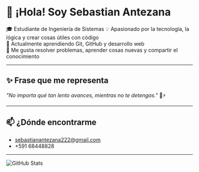 # 👋 ¡Hola! Soy Sebastian Antezana

🎓 Estudiante de Ingeniería de Sistemas 
💡 Apasionado por la tecnología, la lógica y crear cosas útiles con código  
🌱 Actualmente aprendiendo Git, GitHub y desarrollo web  
🚀 Me gusta resolver problemas, aprender cosas nuevas y compartir el conocimiento

---

## ✨ Frase que me representa

_"No importa qué tan lento avances, mientras no te detengas."_ 🐢⚡

---

## 📫 ¿Dónde encontrarme
-  sebastianantezana222@gmail.com
- +591 68448828

---
![GitHub Stats](https://github-readme-stats.vercel.app/api?username=SEBASTIANA1SAC1&show_icons=true&theme=tokyonight)
